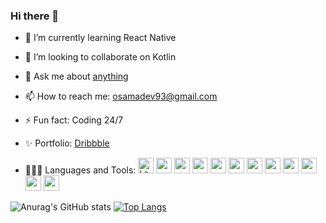 ### Hi there 👋


<!--**osamafa93/osamafa93** is a ✨ _special_ ✨ repository because its `README.md` (this file) appears on your GitHub profile.-->
<!-- [![Top Langs](https://github-readme-stats.vercel.app/api/top-langs/?username=osamafa93&layout=compact)](https://github.com/anuraghazra/github-readme-stats) -->
<!--Here are some ideas to get you started:-->
<!-- - 🤔 I’m looking for help with ...-->
<!-- -🔭 I’m currently working on ... -->
<!-- - 😄 Pronouns: ...-->
- 🌱 I’m currently learning React Native

- 👯 I’m looking to collaborate on Kotlin

- 💬 Ask me about [anything](https://github.com/osamafa93/osamafa93/issues)

- 📫 How to reach me: osamadev93@gmail.com

- ⚡ Fun fact: Coding 24/7

- ✨ Portfolio: [Dribbble](https://dribbble.com/osamafa93)

- 👨🏽‍💻 Languages and Tools: <code><img height="25" src="https://upload.wikimedia.org/wikipedia/commons/9/9a/Laravel.svg" alt="Laravel"></code> <code><img height="25" src="https://upload.wikimedia.org/wikipedia/commons/6/61/HTML5_logo_and_wordmark.svg"></code> <code><img height="25" src="https://upload.wikimedia.org/wikipedia/commons/d/d5/CSS3_logo_and_wordmark.svg"></code> <code><img height="25" src="https://upload.wikimedia.org/wikipedia/commons/d/d4/Javascript-shield.svg"></code> <code><img height="25" src="https://upload.wikimedia.org/wikipedia/commons/b/b2/Bootstrap_logo.svg"></code> <code><img height="25" src="https://upload.wikimedia.org/wikipedia/commons/2/27/PHP-logo.svg"></code> <code><img height="25" src="https://www.logo.wine/a/logo/MySQL/MySQL-Logo.wine.svg"></code> <code><img height="25" src="https://upload.wikimedia.org/wikipedia/commons/0/06/Kotlin_Icon.svg"></code> <code><img height="25" src="https://upload.wikimedia.org/wikipedia/commons/d/d7/Android_robot.svg"></code> <code><img height="25" src="https://upload.wikimedia.org/wikipedia/commons/a/a7/React-icon.svg"></code> <code><img height="25" src="https://upload.wikimedia.org/wikipedia/commons/thumb/d/d9/Node.js_logo.svg/1280px-Node.js_logo.svg.png"></code> <code><img height="25" src="https://e7.pngegg.com/pngimages/534/663/png-clipart-net-framework-software-framework-c-microsoft-asp-net-microsoft-blue-angle.png"></code>



![Anurag's GitHub stats](https://github-readme-stats.vercel.app/api?username=osamafa93&show_icons=true&theme=radical)
[![Top Langs](https://github-readme-stats.vercel.app/api/top-langs/?username=osamafa93&layout=demo)](https://github.com/anuraghazra/github-readme-stats)






